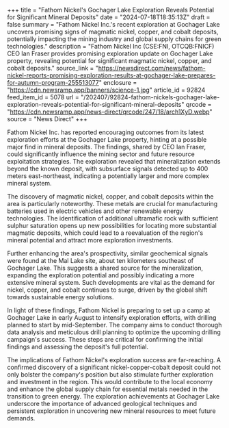 +++
title = "Fathom Nickel's Gochager Lake Exploration Reveals Potential for Significant Mineral Deposits"
date = "2024-07-18T18:35:13Z"
draft = false
summary = "Fathom Nickel Inc.'s recent exploration at Gochager Lake uncovers promising signs of magmatic nickel, copper, and cobalt deposits, potentially impacting the mining industry and global supply chains for green technologies."
description = "Fathom Nickel Inc (CSE:FNI, OTCQB:FNICF) CEO Ian Fraser provides promising exploration update on Gochager Lake property, revealing potential for significant magmatic nickel, copper, and cobalt deposits."
source_link = "https://newsdirect.com/news/fathom-nickel-reports-promising-exploration-results-at-gochager-lake-prepares-for-autumn-program-255513077"
enclosure = "https://cdn.newsramp.app/banners/science-1.jpg"
article_id = 92824
feed_item_id = 5078
url = "/202407/92824-fathom-nickels-gochager-lake-exploration-reveals-potential-for-significant-mineral-deposits"
qrcode = "https://cdn.newsramp.app/news-direct/qrcode/247/18/arch1XyD.webp"
source = "News Direct"
+++

<p>Fathom Nickel Inc. has reported encouraging outcomes from its latest exploration efforts at the Gochager Lake property, hinting at a possible major find in mineral deposits. The findings, shared by CEO Ian Fraser, could significantly influence the mining sector and future resource exploitation strategies. The exploration revealed that mineralization extends beyond the known deposit, with subsurface signals detected up to 400 meters east-northeast, indicating a potentially larger and more complex mineral system.</p><p>The discovery of magmatic nickel, copper, and cobalt deposits within the area is particularly noteworthy. These metals are crucial for manufacturing batteries used in electric vehicles and other renewable energy technologies. The identification of additional ultramafic rock with sufficient sulphur saturation opens up new possibilities for locating more substantial magmatic deposits, which could lead to a reevaluation of the region's mineral potential and attract more exploration investments.</p><p>Further enhancing the area's prospectivity, similar geochemical signals were found at the Mal Lake site, about ten kilometers southeast of Gochager Lake. This suggests a shared source for the mineralization, expanding the exploration potential and possibly indicating a more extensive mineral system. Such developments are vital as the demand for nickel, copper, and cobalt continues to surge, driven by the global shift towards sustainable energy solutions.</p><p>In light of these findings, Fathom Nickel is preparing to set up a camp at Gochager Lake in early August to intensify exploration efforts, with drilling planned to start by mid-September. The company aims to conduct thorough data analysis and meticulous drill planning to optimize the upcoming drilling campaign's success. These steps are critical for confirming the initial findings and assessing the deposit's full potential.</p><p>The implications of Fathom Nickel's exploration success are far-reaching. A confirmed discovery of a significant nickel-copper-cobalt deposit could not only bolster the company's position but also stimulate further exploration and investment in the region. This would contribute to the local economy and enhance the global supply chain for essential metals needed in the transition to green energy. The exploration achievements at Gochager Lake underscore the importance of advanced geological techniques and persistent exploration in uncovering new mineral resources to meet future demands.</p>